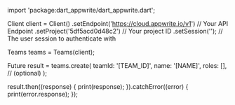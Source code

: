 import 'package:dart_appwrite/dart_appwrite.dart';

Client client = Client()
  .setEndpoint('https://cloud.appwrite.io/v1') // Your API Endpoint
  .setProject('5df5acd0d48c2') // Your project ID
  .setSession(''); // The user session to authenticate with

Teams teams = Teams(client);

Future result = teams.create(
  teamId: '[TEAM_ID]',
  name: '[NAME]',
  roles: [], // (optional)
);

result.then((response) {
  print(response);
}).catchError((error) {
  print(error.response);
});
